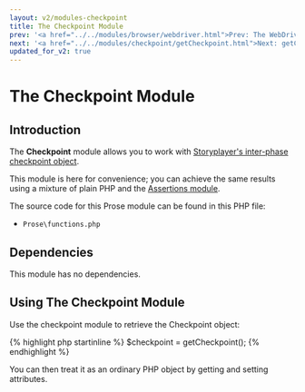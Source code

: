 ```yaml
---
layout: v2/modules-checkpoint
title: The Checkpoint Module
prev: '<a href="../../modules/browser/webdriver.html">Prev: The WebDriver Library</a>'
next: '<a href="../../modules/checkpoint/getCheckpoint.html">Next: getCheckpoint()</a>'
updated_for_v2: true
---
```


# The Checkpoint Module

## Introduction

The __Checkpoint__ module allows you to work with [Storyplayer's inter-phase checkpoint object](../../using/stories/the-checkpoint.html).

This module is here for convenience; you can achieve the same results using a mixture of plain PHP and the [Assertions module](../assertions/index.html).

The source code for this Prose module can be found in this PHP file:

* `Prose\functions.php`

## Dependencies

This module has no dependencies.

## Using The Checkpoint Module

Use the checkpoint module to retrieve the Checkpoint object:

{% highlight php startinline %}
$checkpoint = getCheckpoint();
{% endhighlight %}

You can then treat it as an ordinary PHP object by getting and setting attributes.
